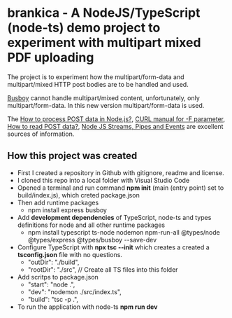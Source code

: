# brankica - A NodeJS/TypeScript (node-ts) demo project to experiment with multipart mixed PDF uploading
The project is to experiment how the multipart/form-data and multipart/mixed HTTP post bodies are to be handled and used.

[Busboy](https://www.npmjs.com/package/busboy) cannot handle multipart/mixed content, unfortunately, only multipart/form-data.
In this new version multipart/form-data is used.

The [How to process POST data in Node.js?](https://stackoverflow.com/questions/4295782/how-to-process-post-data-in-node-js),
[CURL manual for -F parameter](https://curl.se/docs/manpage.html),
[How to read POST data?](https://nodejs.org/en/knowledge/HTTP/servers/how-to-read-POST-data/),
[Node JS Streams, Pipes and Events](https://www.guru99.com/node-js-streams-filestream-pipes.html)
are excellent sources of information.

## How this project was created
- First I created a repository in Github with gitignore, readme and license.
- I cloned this repo into a local folder with Visual Studio Code
- Opened a terminal and run command **npm init** (main (entry point) set to build/index.js), which creted package.json
- Then add runtime packages
    - npm install express busboy
- Add **development dependencies** of TypeScript, node-ts and types definitions for node and all other runtime packages
    - npm install typescript ts-node nodemon npm-run-all @types/node @types/express @types/busboy --save-dev
- Configure TypeScript with **npx tsc --init** which creates a created a **tsconfig.json** file with no questions.
    - "outDir": "./build",
    - "rootDir": "./src", // Create all TS files into this folder
- Add scritps to package.json
    - "start": "node .",
    - "dev": "nodemon ./src/index.ts",
    - "build": "tsc -p .",
- To run the application with node-ts **npm run dev**
 



